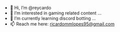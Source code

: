 - 👋 Hi, I’m @reycardo
- 👀 I’m interested in gaming related content ...
- 🌱 I’m currently learning discord botting ...
- 📫 Reach me here: ricardommlopes95@gmail.com
